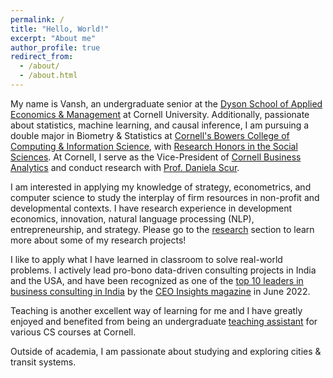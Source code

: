 ```yaml
---
permalink: /
title: "Hello, World!"
excerpt: "About me"
author_profile: true
redirect_from: 
  - /about/
  - /about.html
---
```


My name is Vansh, an undergraduate senior at the [Dyson School of Applied Economics & Management](https://dyson.cornell.edu/) at Cornell University. Additionally, passionate about statistics, machine learning, and causal inference, I am pursuing a double major in Biometry & Statistics at [Cornell's Bowers College of Computing & Information Science](https://cis.cornell.edu/), with [Research Honors in the Social Sciences](https://cals.cornell.edu/undergraduate-students/student-research/research-honors-program). At Cornell, I serve as the Vice-President of [Cornell Business Analytics](https://www.cornellbusinessanalytics.com/) and conduct research with [Prof. Daniela Scur](https://www.danielascur.com/).

I am interested in applying my knowledge of strategy, econometrics, and computer science to study the interplay of firm resources in non-profit and developmental contexts. I have research experience in development economics, innovation, natural language processing (NLP), entrepreneurship, and strategy. Please go to the [research](http://vanshg.me/publications/) section to learn more about some of my research projects!

I like to apply what I have learned in classroom to solve real-world problems. I actively lead pro-bono data-driven consulting projects in India and the USA, and have been recognized as one of the [top 10 leaders in business consulting in India](https://www.ceoinsightsindia.com/magazines/leaders-in-business-consultants-june-2022/#page=42) by the [CEO Insights magazine](https://www.ceoinsightsindia.com/) in June 2022. 

Teaching is another excellent way of learning for me and I have greatly enjoyed and benefited from being an undergraduate [teaching assistant](http://vanshg.me/teaching/) for various CS courses at Cornell.

Outside of academia, I am passionate about studying and exploring cities & transit systems. 
